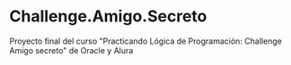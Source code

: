 # Challenge.Amigo.Secreto
Proyecto final del curso "Practicando Lógica de Programación: Challenge Amigo secreto" de Oracle y Alura
